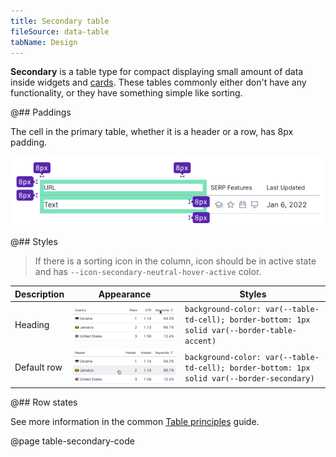 ```yaml
---
title: Secondary table
fileSource: data-table
tabName: Design
---
```


**Secondary** is a table type for compact displaying small amount of data inside widgets and [cards](/components/card/). These tables commonly either don't have any functionality, or they have something simple like sorting.

@## Paddings

The cell in the primary table, whether it is a header or a row, has 8px padding.

![](static/secondary-paddings.png)

@## Styles

> If there is a sorting icon in the column, icon should be in active state and has `--icon-secondary-neutral-hover-active` color.

| Description | Appearance                                  | Styles                                                                      |
| ----------- | ------------------------------------------- | --------------------------------------------------------------------------- |
| Heading     | ![](static/th-secondary.png) | `background-color: var(--table-td-cell); border-bottom: 1px solid var(--border-table-accent)` |
| Default row | ![](static/td-secondary.png) | `background-color: var(--table-td-cell); border-bottom: 1px solid var(--border-secondary)` |

@## Row states

See more information in the common [Table principles](/table-group/table/#a1c3dd) guide.

@page table-secondary-code
